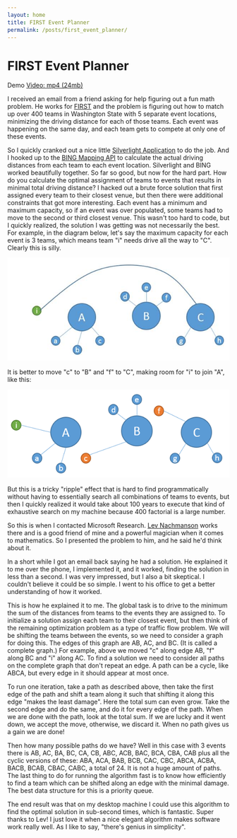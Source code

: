 ```yaml
---
layout: home
title: FIRST Event Planner
permalink: /posts/first_event_planner/
---
```


# FIRST Event Planner

Demo [Video: mp4 (24mb)](http://lovettsoftware.com/Videos/FIRST%20Event%20Planner.mp4)

I received an email from a friend asking for help figuring out a fun math problem.  He works for [FIRST](http://www.usfirst.org/) and the problem is figuring out how to match up over 400 teams in Washington State with 5 separate event locations, minimizing the driving distance for each of those teams.  Each event was happening on the same day, and each team gets to compete at only one of these events.

So I quickly cranked out a nice little [Silverlight Application](http://lovettsoftware.com/downloads/first/firsteventplanner.html) to do the job.  And I hooked up to the [BING Mapping API](http://www.microsoft.com/maps/developers/web.aspx) to calculate the actual driving distances from each team to each event location.  Silverlight and BING worked beautifully together.  So far so good, but now for the hard part.  How do you calculate the optimal assignment of teams to events that results in minimal total driving distance?  I hacked out a brute force solution that first assigned every team to their closest venue, but then there were additional constraints that got more interesting.  Each event has a minimum and maximum capacity, so if an event was over populated, some teams had to move to the second or third closest venue.  This wasn't too hard to code, but I quickly realized, the solution I was getting was not necessarily the best.  For example, in the diagram below, let's say the maximum capacity for each event is 3 teams, which means team "i" needs drive all the way to "C".  Clearly this is silly.

![image1](image002.jpg)
 
It is better to move "c" to "B" and "f" to "C", making room for "i" to join "A", like this:

![image1](image003.png)
 
But this is a tricky "ripple" effect that is hard to find programmatically without having to essentially search all combinations of teams to events, but then I quickly realized it would take about 100 years to execute that kind of exhaustive search on my machine because 400 factorial is a large number.

So this is when I contacted Microsoft Research.  [Lev Nachmanson](http://research.microsoft.com/en-us/um/people/levnach/) works there and is a good friend of mine and a powerful magician when it comes to mathematics.  So I presented the problem to him, and he said he'd think about it.

In a short while I got an email back saying he had a solution.  He explained it to me over the phone, I implemented it, and it worked, finding the solution in less than a second.  I was very impressed, but I also a bit skeptical.  I couldn't believe it could be so simple.  I went to his office to get a better understanding of how it worked.

This is how he explained it to me. The global task is to drive to the minimum the sum of the distances from teams to the events they are assigned to. To initialize a solution assign each team to their closest event, but then think of the remaining optimization problem as a type of traffic flow problem.  We will be shifting the teams between the events, so we need to consider a graph for doing this. The edges of this graph are AB, AC, and BC. (It is called a complete graph.) For example, above we moved "c" along edge AB, "f" along BC and "i" along AC. To find a solution we need to consider all paths on the complete graph that don't repeat an edge. A path can be a cycle, like ABCA, but every edge in it should appear at most once.

To run one iteration, take a path as described above, then take the first edge of the path and shift a team along it such that shifting it along this edge "makes the least damage". Here the total sum can even grow. Take the second edge and do the same, and do it for every edge of the path. When we are done with the path, look at the total sum. If we are lucky and it went down, we accept the move, otherwise, we discard it. When no path gives us a gain we are done!

Then how many possible paths do we have? Well in this case with 3 events there is AB, AC, BA, BC, CA, CB, ABC, ACB, BAC, BCA, CBA, CAB  plus all the cyclic versions of these: ABA, ACA, BAB, BCB, CAC, CBC, ABCA, ACBA, BACB, BCAB, CBAC, CABC, a total of 24. It is not a huge amount of paths. The last thing to do for running the algorithm fast is to know how efficiently to find a team which can be shifted along an edge with the minimal damage. The best data structure for this is a priority queue.

The end result was that on my desktop machine I could use this algorithm to find the optimal solution in sub-second times, which is fantastic.  Super thanks to Lev!   I just love it when a nice elegant algorithm makes software work really well.  As I like to say, "there's genius in simplicity".
